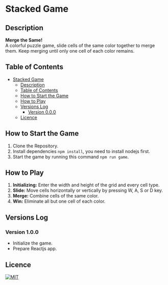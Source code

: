 # Stacked Game 

## Description
**Merge the Same!**  
A colorful puzzle game, slide cells of the same color together to merge them. Keep merging until only one cell of each color remains.

## Table of Contents
- [Stacked Game](#stacked-game)
  - [Description](#description)
  - [Table of Contents](#table-of-contents)
  - [How to Start the Game](#how-to-start-the-game)
  - [How to Play](#how-to-play)
  - [Versions Log](#versions-log)
    - [Version 0.0.0](#version-000)
  - [Licence](#licence)

## How to Start the Game
1. Clone the Repository.
2. Install dependencies `npm install`, you need to install nodejs first.
3. Start the game by running this command `npm run game`.

## How to Play
1. **Initializing:** Enter the width and height of the grid and every cell type. 
2. **Slide:** Move cells horizontally or vertically by pressing W, A, S or D key.
3. **Merge:** Combine cells of the same color.
4. **Win:** Eliminate all but one cell of each color.

## Versions Log
### Version 1.0.0
- Initialize the game.
- Prepare Reactjs app.

## Licence
[![MIT](https://img.shields.io/badge/License-MIT-blue)](https://opensource.org/license/mit)